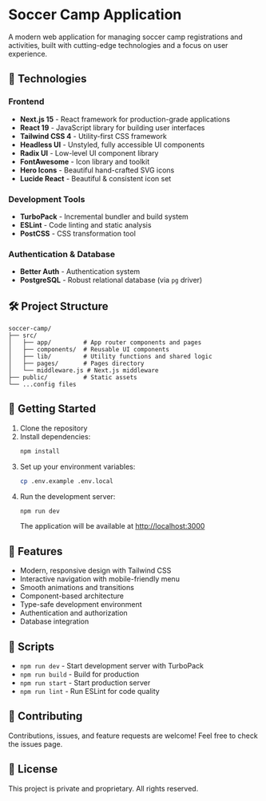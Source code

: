 # Soccer Camp Application

A modern web application for managing soccer camp registrations and activities, built with cutting-edge technologies and a focus on user experience.

## 🚀 Technologies

### Frontend
- **Next.js 15** - React framework for production-grade applications
- **React 19** - JavaScript library for building user interfaces
- **Tailwind CSS 4** - Utility-first CSS framework
- **Headless UI** - Unstyled, fully accessible UI components
- **Radix UI** - Low-level UI component library
- **FontAwesome** - Icon library and toolkit
- **Hero Icons** - Beautiful hand-crafted SVG icons
- **Lucide React** - Beautiful & consistent icon set

### Development Tools
- **TurboPack** - Incremental bundler and build system
- **ESLint** - Code linting and static analysis
- **PostCSS** - CSS transformation tool

### Authentication & Database
- **Better Auth** - Authentication system
- **PostgreSQL** - Robust relational database (via `pg` driver)

## 🛠️ Project Structure

```
soccer-camp/
├── src/
│   ├── app/         # App router components and pages
│   ├── components/  # Reusable UI components
│   ├── lib/         # Utility functions and shared logic
│   ├── pages/       # Pages directory
│   └── middleware.js # Next.js middleware
├── public/          # Static assets
└── ...config files
```

## 🚦 Getting Started

1. Clone the repository
2. Install dependencies:
   ```bash
   npm install
   ```
3. Set up your environment variables:
   ```bash
   cp .env.example .env.local
   ```
4. Run the development server:
   ```bash
   npm run dev
   ```
   The application will be available at [http://localhost:3000](http://localhost:3000)

## 🔑 Features

- Modern, responsive design with Tailwind CSS
- Interactive navigation with mobile-friendly menu
- Smooth animations and transitions
- Component-based architecture
- Type-safe development environment
- Authentication and authorization
- Database integration

## 📝 Scripts

- `npm run dev` - Start development server with TurboPack
- `npm run build` - Build for production
- `npm run start` - Start production server
- `npm run lint` - Run ESLint for code quality

## 🤝 Contributing

Contributions, issues, and feature requests are welcome! Feel free to check the issues page.

## 📄 License

This project is private and proprietary. All rights reserved.
